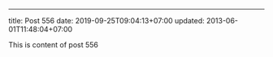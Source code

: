 ---
title: Post 556
date: 2019-09-25T09:04:13+07:00
updated: 2013-06-01T11:48:04+07:00

This is content of post 556